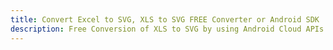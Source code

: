 ---title: Convert Excel to SVG, XLS to SVG FREE Converter or Android SDKdescription: Free Conversion of XLS to SVG by using Android Cloud APIs & SDKs. Also Create, Edit & Render Microsoft Excel, CSV and SpreadsheetML worksheets or spreadsheet in the Cloud.---